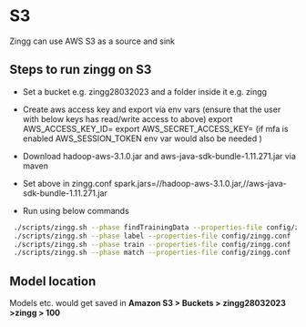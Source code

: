# S3

Zingg can use AWS S3 as a source and sink

## Steps to run zingg on S3

* Set a bucket e.g. zingg28032023 and a folder inside it e.g. zingg

* Create aws access key and export via env vars (ensure that the user with below keys has read/write access to above)
	export AWS_ACCESS_KEY_ID=<access key id>
	export AWS_SECRET_ACCESS_KEY=<access key>
	(if mfa is enabled AWS_SESSION_TOKEN env var would also be needed )

* Download hadoop-aws-3.1.0.jar and aws-java-sdk-bundle-1.11.271.jar via maven

* Set above in zingg.conf
	spark.jars=/<location>/hadoop-aws-3.1.0.jar,/<location>/aws-java-sdk-bundle-1.11.271.jar

* Run using below commands

```bash
 ./scripts/zingg.sh --phase findTrainingData --properties-file config/zingg.conf  --conf examples/febrl/config.json --zinggDir  s3a://zingg28032023/zingg
 ./scripts/zingg.sh --phase label --properties-file config/zingg.conf  --conf examples/febrl/config.json --zinggDir  s3a://zingg28032023/zingg
 ./scripts/zingg.sh --phase train --properties-file config/zingg.conf  --conf examples/febrl/config.json --zinggDir  s3a://zingg28032023/zingg
 ./scripts/zingg.sh --phase match --properties-file config/zingg.conf  --conf examples/febrl/config.json --zinggDir  s3a://zingg28032023/zingg
 ```

 ## Model location
Models etc. would get saved in 
**Amazon S3 > Buckets > zingg28032023 >zingg > 100**
